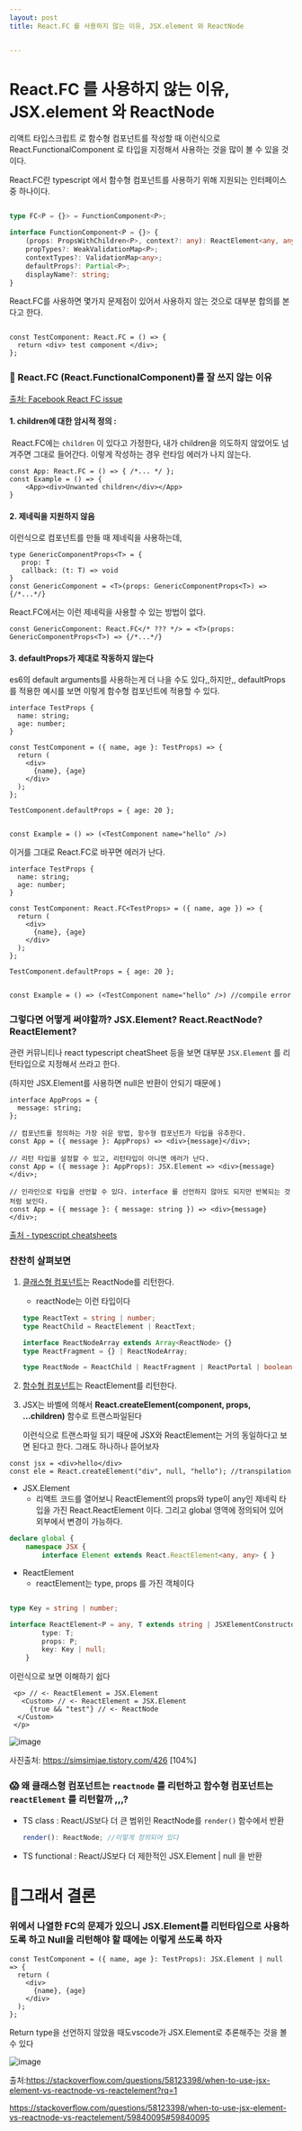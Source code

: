 ```yaml
---
layout: post
title: React.FC 를 사용하지 않는 이유, JSX.element 와 ReactNode


---
```




# React.FC 를 사용하지 않는 이유, JSX.element 와 ReactNode





리액트 타입스크립트 로 함수형 컴포넌트를 작성할 때 이런식으로 React.FunctionalComponent 로 타입을 지정해서 사용하는 것을 많이 볼 수 있을 것이다.

React.FC란 typescript 에서 함수형 컴포넌트를 사용하기 위해 지원되는 인터페이스 중 하나이다.

```typescript

type FC<P = {}> = FunctionComponent<P>;

interface FunctionComponent<P = {}> {
    (props: PropsWithChildren<P>, context?: any): ReactElement<any, any> | null;
    propTypes?: WeakValidationMap<P>;
    contextTypes?: ValidationMap<any>;
    defaultProps?: Partial<P>;
    displayName?: string;
}

```



React.FC를 사용하면 몇가지 문제점이 있어서 사용하지 않는 것으로 대부분 합의를 본다고 한다.

```react

const TestComponent: React.FC = () => {
  return <div> test component </div>;
};

```





### 🤔 React.FC (React.FunctionalComponent)를 잘 쓰지 않는 이유

[ 출처: Facebook React FC issue](https://github.com/facebook/create-react-app/pull/8177)



#### 1. children에 대한 암시적 정의 : 

​	React.FC에는 `children` 이 있다고 가정한다, 내가 children을 의도하지 않았어도 넘겨주면 그대로 들어간다. 이렇게 작성하는 경우 런타임 에러가 나지 않는다. 

```react
const App: React.FC = () => { /*... */ };
const Example = () => {
	<App><div>Unwanted children</div></App>
}
```

  



#### 2. 제네릭을 지원하지 않음

이런식으로 컴포넌트를 만들 때 제네릭을 사용하는데, 

```react
type GenericComponentProps<T> = {
   prop: T
   callback: (t: T) => void
}
const GenericComponent = <T>(props: GenericComponentProps<T>) => {/*...*/}
```

React.FC에서는 이런 제네릭을 사용할 수 있는 방법이 없다.

```react
const GenericComponent: React.FC</* ??? */> = <T>(props: GenericComponentProps<T>) => {/*...*/}
```







#### 3. defaultProps가 제대로 작동하지 않는다

es6의 default arguments를 사용하는게 더 나을 수도 있다,,하지만,, defaultProps를 적용한 예시를 보면 이렇게 함수형 컴포넌트에 적용할 수 있다.

```react
interface TestProps {
  name: string;
  age: number;
}

const TestComponent = ({ name, age }: TestProps) => {
  return (
    <div>
      {name}, {age}
    </div>
  );
};

TestComponent.defaultProps = { age: 20 };


const Example = () => (<TestComponent name="hello" />)
```

이거를 그대로 React.FC로 바꾸면 에러가 난다.

```react
interface TestProps {
  name: string;
  age: number;
}

const TestComponent: React.FC<TestProps> = ({ name, age }) => {
  return (
    <div>
      {name}, {age}
    </div>
  );
};

TestComponent.defaultProps = { age: 20 };


const Example = () => (<TestComponent name="hello" />) //compile error
```







### 그렇다면 어떻게 써야할까? JSX.Element? React.ReactNode? ReactElement?

관련 커뮤니티나 react typescript cheatSheet 등을 보면 대부분 ```JSX.Element``` 를 리턴타입으로 지정해서 쓰라고 한다. 

(하지만 JSX.Element를 사용하면 null은 반환이 안되기 때문에 ) 

```react
interface AppProps = {
  message: string;
}; 

// 컴포넌트를 정의하는 가장 쉬운 방법, 함수형 컴포넌트가 타입을 유추한다.
const App = ({ message }: AppProps) => <div>{message}</div>;

// 리턴 타입을 설정할 수 있고, 리턴타입이 아니면 에러가 난다.
const App = ({ message }: AppProps): JSX.Element => <div>{message}</div>;

// 인라인으로 타입을 선언할 수 있다. interface 를 선언하지 않아도 되지만 반복되는 것 처럼 보인다.
const App = ({ message }: { message: string }) => <div>{message}</div>;
```

 [출처 - typescript cheatsheets](https://github.com/typescript-cheatsheets/react)







### 찬찬히 살펴보면

1. <u>클래스형 컴포넌트</u>는 ReactNode를 리턴한다. 

   - reactNode는 이런 타입이다

   ```typescript
   type ReactText = string | number;
   type ReactChild = ReactElement | ReactText;
   
   interface ReactNodeArray extends Array<ReactNode> {}
   type ReactFragment = {} | ReactNodeArray;
   
   type ReactNode = ReactChild | ReactFragment | ReactPortal | boolean | null | undefined;
   ```

   

2. <u>함수형 컴포넌트</u>는 ReactElement를 리턴한다.

3. JSX는 바벨에 의해서 **React.createElement(component, props, ...children)** 함수로 트랜스파일된다

   이런식으로 트랜스파일 되기 때문에 JSX와 ReactElement는 거의 동일하다고 보면 된다고 한다. 그래도 하나하나 뜯어보자

```react
const jsx = <div>hello</div>
const ele = React.createElement("div", null, "hello"); //transpilation
```

- JSX.Element
  - 리액트 코드를 열어보니 ReactElement의 props와 type이 any인 제네릭 타입을 가진 React.ReactElement 이다. 그리고 global 영역에 정의되어 있어 외부에서 변경이 가능하다.

```typescript
declare global {
    namespace JSX {
        interface Element extends React.ReactElement<any, any> { }
```

- ReactElement
  - reactElement는 type, props 를 가진 객체이다

```typescript

type Key = string | number;

interface ReactElement<P = any, T extends string | JSXElementConstructor<any> = string | JSXElementConstructor<any>> {
        type: T;
        props: P;
        key: Key | null;
    }
```





이런식으로 보면 이해하기 쉽다 

```react
 <p> // <- ReactElement = JSX.Element
   <Custom> // <- ReactElement = JSX.Element
     {true && "test"} // <- ReactNode
  </Custom>
 </p>
```

![image](https://user-images.githubusercontent.com/51187540/128668765-237f716d-1a0d-4e3f-ba28-c5a3508d476f.png)

사진출처:  https://simsimjae.tistory.com/426 [104%]







###  😱 왜 클래스형 컴포넌트는 ```reactnode``` 를 리턴하고 함수형 컴포넌트는 ```reactElement``` 를 리턴할까 ,,,?

- TS class  : React/JS보다 더 큰 범위인 ReactNode를 `render()` 함수에서 반환

  ```typescript
  render(): ReactNode; //이렇게 정의되어 있다 
  ```

  

- TS functional : React/JS보다 더 제한적인 JSX.Element | null 을 반환

 





# 🚦그래서 결론

### 위에서 나열한 FC의 문제가 있으니 JSX.Element를 리턴타입으로 사용하도록 하고 Null을 리턴해야 할 때에는 이렇게 쓰도록 하자

```react
const TestComponent = ({ name, age }: TestProps): JSX.Element | null => {
  return (
    <div>
      {name}, {age}
    </div>
  );
};
```





Return type을 선언하지 않았을 때도vscode가  JSX.Element로 추론해주는 것을 볼 수 있다

![image](https://user-images.githubusercontent.com/51187540/128818914-e8733201-32d3-47ea-a8ba-a469e9bf2ff0.png)



출처:https://stackoverflow.com/questions/58123398/when-to-use-jsx-element-vs-reactnode-vs-reactelement?rq=1

https://stackoverflow.com/questions/58123398/when-to-use-jsx-element-vs-reactnode-vs-reactelement/59840095#59840095


